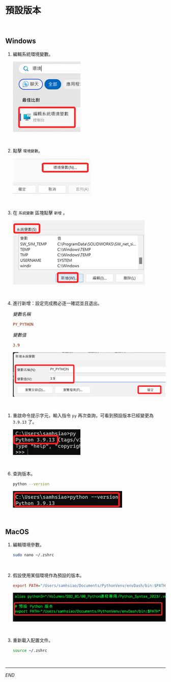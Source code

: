 # 預設版本

<br>

## Windows

1. 編輯系統環境變數。

    ![](images/img_05.png)

<br>

2. 點擊 `環境變數`。

    ![](images/img_06.png)

<br>

3. 在 `系統變數` 區塊點擊 `新增` 。

    ![](images/img_07.png)

<br>

4. 進行新增：設定完成務必逐一確認並且退出。

    _變數名稱_
    ```ini
    PY_PYTHON
    ```
    _變數值_
    ```ini
    3.9
    ```

    ![](images/img_08.png)

<br>

1. 重啟命令提示字元，輸入指令 `py` 再次查詢，可看到預設版本已經變更為 `3.9.13` 了。

    ![](images/img_09.png)

<br>

6. 查詢版本。

    ```bash
    python --version
    ```

    ![](images/img_10.png)

<br>

## MacOS

1. 編輯環境參數。

    ```bash
    sudo nano ~/.zshrc
    ```

<br>

2. 假設使用某個環境作為預設的版本。

    ```ini
    export PATH="/Users/samhsiao/Documents/PythonVenv/envDash/bin:$PATH"   
    ```
    
    ![](images/img_11.png)

<br>

3. 重新載入配置文件。

    ```bash
    source ~/.zshrc
    ```


<br>

---

_END_